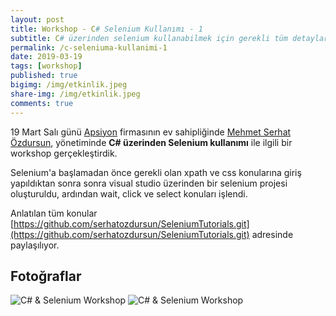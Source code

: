 ```yaml
---
layout: post
title: Workshop - C# Selenium Kullanımı - 1
subtitle: C# üzerinden selenium kullanabilmek için gerekli tüm detaylar bu workshop üzerinde paylaşıldı.
permalink: /c-seleniuma-kullanimi-1
date: 2019-03-19
tags: [workshop]
published: true
bigimg: /img/etkinlik.jpeg
share-img: /img/etkinlik.jpeg
comments: true
---
```

19 Mart Salı günü [Apsiyon](https://www.apsiyon.com/ "Apsiyon") firmasının ev sahipliğinde
[Mehmet Serhat Özdursun](https://tr.linkedin.com/in/mehmet-serhat-%C3%B6zdursun-79435741 "Mehmet Serhat Özdursun"), yönetiminde
**C# üzerinden Selenium kullanımı** ile ilgili bir workshop gerçekleştirdik.

Selenium'a başlamadan önce gerekli olan xpath ve css konularına giriş yapıldıktan sonra sonra visual studio üzerinden bir 
selenium projesi oluşturuldu, ardından wait, click ve select konuları işlendi.

Anlatılan tüm konular [https://github.com/serhatozdursun/SeleniumTutorials.git](https://github.com/serhatozdursun/SeleniumTutorials.git) adresinde paylaşılıyor.

## Fotoğraflar
![C# & Selenium Workshop](https://www.softwaretestingturkey.com/img/2019/workshop_c_selenium_1.jpeg)
![C# & Selenium Workshop](https://www.softwaretestingturkey.com/img/2019/workshop_c_selenium_2.jpeg)
